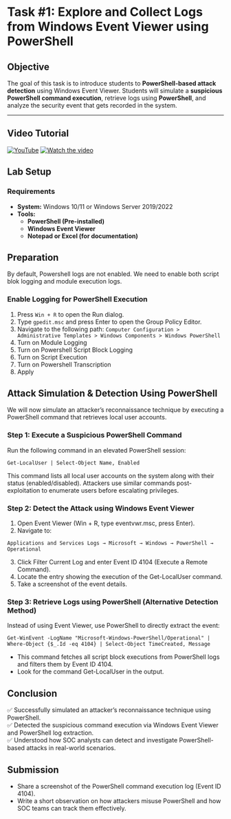 # **Task #1: Explore and Collect Logs from Windows Event Viewer using PowerShell**

## **Objective**
The goal of this task is to introduce students to **PowerShell-based attack detection** using Windows Event Viewer. Students will simulate a **suspicious PowerShell command execution**, retrieve logs using **PowerShell**, and analyze the security event that gets recorded in the system.

---

## **Video Tutorial**
[![YouTube](http://i.ytimg.com/vi/OO7LqeBjrYE/hqdefault.jpg)](https://www.youtube.com/watch?v=OO7LqeBjrYE)
[![Watch the video](https://img.youtube.com/vi/aaAvlNgF2AU/hqdefault.jpg)](https://www.youtube.com/watch?v=aaAvlNgF2AU)


## **Lab Setup**
### **Requirements**
- **System:** Windows 10/11 or Windows Server 2019/2022  
- **Tools:**  
  - **PowerShell (Pre-installed)**
  - **Windows Event Viewer**
  - **Notepad or Excel (for documentation)**
 

## Preparation

By default, Powershell logs are not enabled. We need to enable both script blok logging and module execution logs.
### **Enable Logging for PowerShell Execution**
1. Press `Win + R` to open the Run dialog.
2. Type `gpedit.msc` and press Enter to open the Group Policy Editor.
3. Navigate to the following path:
`Computer Configuration > Administrative Templates > Windows Components > Windows PowerShell`
4. Turn on Module Logging
5. Turn on Powershell Script Block Logging
6. Turn on Script Execution
7. Turn on Powershell Transcription
8. Apply 

## Attack Simulation & Detection Using PowerShell
We will now simulate an attacker’s reconnaissance technique by executing a PowerShell command that retrieves local user accounts.

### Step 1: Execute a Suspicious PowerShell Command
Run the following command in an elevated PowerShell session:

```
Get-LocalUser | Select-Object Name, Enabled
```
This command lists all local user accounts on the system along with their status (enabled/disabled).
Attackers use similar commands post-exploitation to enumerate users before escalating privileges.
### Step 2: Detect the Attack using Windows Event Viewer
1. Open Event Viewer (Win + R, type eventvwr.msc, press Enter).
2. Navigate to:
```
Applications and Services Logs → Microsoft → Windows → PowerShell → Operational
```
3. Click Filter Current Log and enter Event ID 4104 (Execute a Remote Command).
4. Locate the entry showing the execution of the Get-LocalUser command.
5. Take a screenshot of the event details.

### Step 3: Retrieve Logs using PowerShell (Alternative Detection Method)
Instead of using Event Viewer, use PowerShell to directly extract the event:

```
Get-WinEvent -LogName "Microsoft-Windows-PowerShell/Operational" | Where-Object {$_.Id -eq 4104} | Select-Object TimeCreated, Message
```
- This command fetches all script block executions from PowerShell logs and filters them by Event ID 4104.
- Look for the command Get-LocalUser in the output.

## Conclusion
✅ Successfully simulated an attacker’s reconnaissance technique using PowerShell.    
✅ Detected the suspicious command execution via Windows Event Viewer and PowerShell log extraction.    
✅ Understood how SOC analysts can detect and investigate PowerShell-based attacks in real-world scenarios.    

## Submission
- Share a screenshot of the PowerShell command execution log (Event ID 4104).
- Write a short observation on how attackers misuse PowerShell and how SOC teams can track them effectively.
